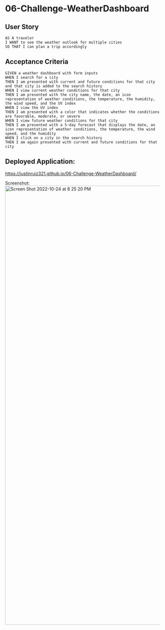 # 06-Challenge-WeatherDashboard
## User Story

```
AS A traveler
I WANT to see the weather outlook for multiple cities
SO THAT I can plan a trip accordingly
```

## Acceptance Criteria

```
GIVEN a weather dashboard with form inputs
WHEN I search for a city
THEN I am presented with current and future conditions for that city and that city is added to the search history
WHEN I view current weather conditions for that city
THEN I am presented with the city name, the date, an icon representation of weather conditions, the temperature, the humidity, the wind speed, and the UV index
WHEN I view the UV index
THEN I am presented with a color that indicates whether the conditions are favorable, moderate, or severe
WHEN I view future weather conditions for that city
THEN I am presented with a 5-day forecast that displays the date, an icon representation of weather conditions, the temperature, the wind speed, and the humidity
WHEN I click on a city in the search history
THEN I am again presented with current and future conditions for that city
```

## Deployed Application:

https://justinruiz321.github.io/06-Challenge-WeatherDashboard/


Screenshot:
<img width="1425" alt="Screen Shot 2022-10-24 at 8 25 20 PM" src="https://user-images.githubusercontent.com/107062112/197654531-ed113387-68d7-4bcb-9c95-48db45cc01cc.png">


